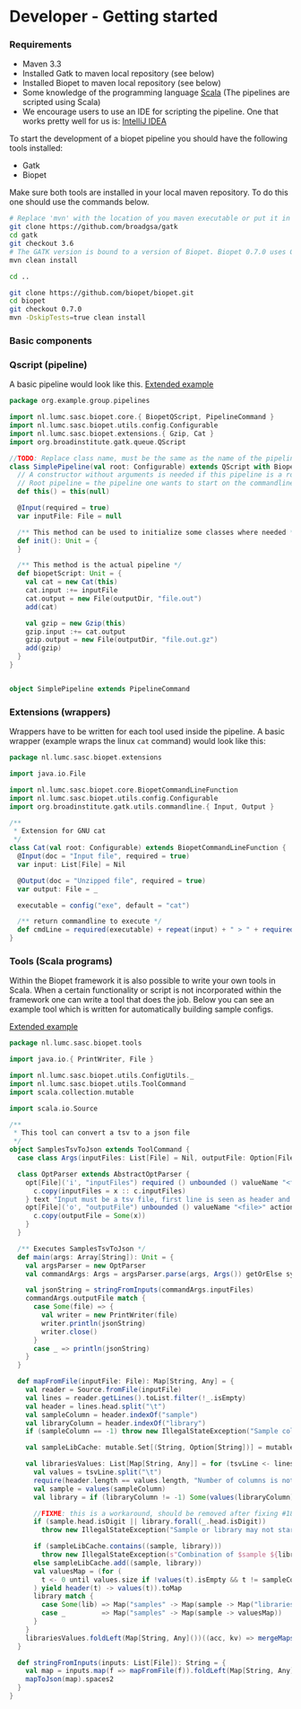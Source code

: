 # Developer - Getting started

### Requirements
- Maven 3.3
- Installed Gatk to maven local repository (see below)
- Installed Biopet to maven local repository (see below)
- Some knowledge of the programming language [Scala](http://www.scala-lang.org/) (The pipelines are scripted using Scala)
- We encourage users to use an IDE for scripting the pipeline. One that works pretty well for us is: [IntelliJ IDEA](https://www.jetbrains.com/idea/)

To start the development of a biopet pipeline you should have the following tools installed: 

* Gatk 
* Biopet

Make sure both tools are installed in your local maven repository. To do this one should use the commands below.

```bash
# Replace 'mvn' with the location of you maven executable or put it in your PATH with the export command.
git clone https://github.com/broadgsa/gatk
cd gatk
git checkout 3.6
# The GATK version is bound to a version of Biopet. Biopet 0.7.0 uses Gatk 3.6
mvn clean install

cd ..

git clone https://github.com/biopet/biopet.git
cd biopet
git checkout 0.7.0
mvn -DskipTests=true clean install
```

### Basic components

### Qscript (pipeline)
A basic pipeline would look like this. [Extended example](example-pipeline.md)

```scala
package org.example.group.pipelines

import nl.lumc.sasc.biopet.core.{ BiopetQScript, PipelineCommand }
import nl.lumc.sasc.biopet.utils.config.Configurable
import nl.lumc.sasc.biopet.extensions.{ Gzip, Cat }
import org.broadinstitute.gatk.queue.QScript

//TODO: Replace class name, must be the same as the name of the pipeline
class SimplePipeline(val root: Configurable) extends QScript with BiopetQScript {
  // A constructor without arguments is needed if this pipeline is a root pipeline
  // Root pipeline = the pipeline one wants to start on the commandline
  def this() = this(null)

  @Input(required = true)
  var inputFile: File = null

  /** This method can be used to initialize some classes where needed */
  def init(): Unit = {
  }

  /** This method is the actual pipeline */
  def biopetScript: Unit = {
    val cat = new Cat(this)
    cat.input :+= inputFile
    cat.output = new File(outputDir, "file.out")
    add(cat)

    val gzip = new Gzip(this)
    gzip.input :+= cat.output
    gzip.output = new File(outputDir, "file.out.gz")
    add(gzip)
  }
}


object SimplePipeline extends PipelineCommand
```

### Extensions (wrappers)
Wrappers have to be written for each tool used inside the pipeline. A basic wrapper (example wraps the linux ```cat``` command) would look like this:
```scala
package nl.lumc.sasc.biopet.extensions

import java.io.File

import nl.lumc.sasc.biopet.core.BiopetCommandLineFunction
import nl.lumc.sasc.biopet.utils.config.Configurable
import org.broadinstitute.gatk.utils.commandline.{ Input, Output }

/**
 * Extension for GNU cat
 */
class Cat(val root: Configurable) extends BiopetCommandLineFunction {
  @Input(doc = "Input file", required = true)
  var input: List[File] = Nil

  @Output(doc = "Unzipped file", required = true)
  var output: File = _

  executable = config("exe", default = "cat")

  /** return commandline to execute */
  def cmdLine = required(executable) + repeat(input) + " > " + required(output)
}
```

### Tools (Scala programs)
Within the Biopet framework it is also possible to write your own tools in Scala. 
When a certain functionality or script is not incorporated within the framework one can write a tool that does the job. 
Below you can see an example tool which is written for automatically building sample configs.

[Extended example](example-tool.md)

```scala
package nl.lumc.sasc.biopet.tools

import java.io.{ PrintWriter, File }

import nl.lumc.sasc.biopet.utils.ConfigUtils._
import nl.lumc.sasc.biopet.utils.ToolCommand
import scala.collection.mutable

import scala.io.Source

/**
 * This tool can convert a tsv to a json file
 */
object SamplesTsvToJson extends ToolCommand {
  case class Args(inputFiles: List[File] = Nil, outputFile: Option[File] = None) extends AbstractArgs

  class OptParser extends AbstractOptParser {
    opt[File]('i', "inputFiles") required () unbounded () valueName "<file>" action { (x, c) =>
      c.copy(inputFiles = x :: c.inputFiles)
    } text "Input must be a tsv file, first line is seen as header and must at least have a 'sample' column, 'library' column is optional, multiple files allowed"
    opt[File]('o', "outputFile") unbounded () valueName "<file>" action { (x, c) =>
      c.copy(outputFile = Some(x))
    }
  }

  /** Executes SamplesTsvToJson */
  def main(args: Array[String]): Unit = {
    val argsParser = new OptParser
    val commandArgs: Args = argsParser.parse(args, Args()) getOrElse sys.exit(1)

    val jsonString = stringFromInputs(commandArgs.inputFiles)
    commandArgs.outputFile match {
      case Some(file) => {
        val writer = new PrintWriter(file)
        writer.println(jsonString)
        writer.close()
      }
      case _ => println(jsonString)
    }
  }

  def mapFromFile(inputFile: File): Map[String, Any] = {
    val reader = Source.fromFile(inputFile)
    val lines = reader.getLines().toList.filter(!_.isEmpty)
    val header = lines.head.split("\t")
    val sampleColumn = header.indexOf("sample")
    val libraryColumn = header.indexOf("library")
    if (sampleColumn == -1) throw new IllegalStateException("Sample column does not exist in: " + inputFile)

    val sampleLibCache: mutable.Set[(String, Option[String])] = mutable.Set()

    val librariesValues: List[Map[String, Any]] = for (tsvLine <- lines.tail) yield {
      val values = tsvLine.split("\t")
      require(header.length == values.length, "Number of columns is not the same as the header")
      val sample = values(sampleColumn)
      val library = if (libraryColumn != -1) Some(values(libraryColumn)) else None

      //FIXME: this is a workaround, should be removed after fixing #180
      if (sample.head.isDigit || library.forall(_.head.isDigit))
        throw new IllegalStateException("Sample or library may not start with a number")

      if (sampleLibCache.contains((sample, library)))
        throw new IllegalStateException(s"Combination of $sample ${library.map("and " + _).getOrElse("")} is found multiple times")
      else sampleLibCache.add((sample, library))
      val valuesMap = (for (
        t <- 0 until values.size if !values(t).isEmpty && t != sampleColumn && t != libraryColumn
      ) yield header(t) -> values(t)).toMap
      library match {
        case Some(lib) => Map("samples" -> Map(sample -> Map("libraries" -> Map(lib -> valuesMap))))
        case _         => Map("samples" -> Map(sample -> valuesMap))
      }
    }
    librariesValues.foldLeft(Map[String, Any]())((acc, kv) => mergeMaps(acc, kv))
  }

  def stringFromInputs(inputs: List[File]): String = {
    val map = inputs.map(f => mapFromFile(f)).foldLeft(Map[String, Any]())((acc, kv) => mergeMaps(acc, kv))
    mapToJson(map).spaces2
  }
}
```
